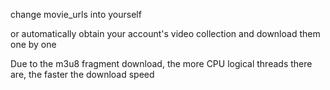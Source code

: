 change movie_urls into yourself

or automatically obtain your account's video collection and download them one by one

Due to the m3u8 fragment download, the more CPU logical threads there are, the faster the download speed
